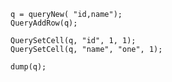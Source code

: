 ```luceescript+trycf
q = queryNew( "id,name");
QueryAddRow(q);

QuerySetCell(q, "id", 1, 1);
QuerySetCell(q, "name", "one", 1);

dump(q);
```